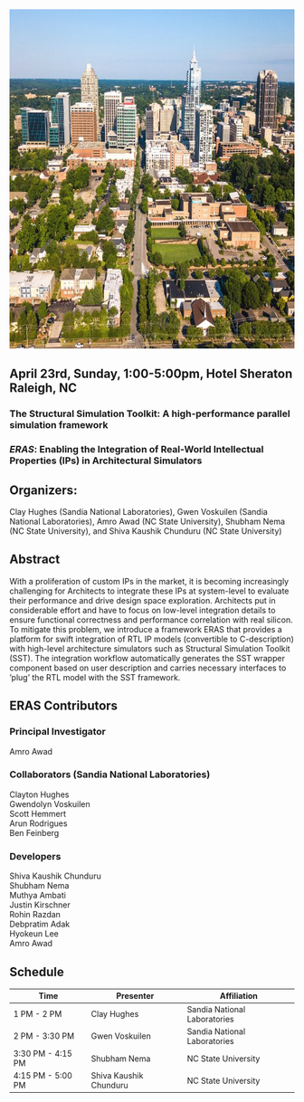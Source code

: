 <img src="https://github.com/sst-eras/ispass.github.io/blob/main/docs/assets/downtown-raleigh.jpg"  width="1000" height="600">

## April 23rd, Sunday, 1:00-5:00pm, Hotel Sheraton Raleigh, NC      

### The Structural Simulation Toolkit: A high-performance parallel simulation framework ###
### *ERAS*: Enabling the Integration of Real-World Intellectual Properties (IPs) in Architectural Simulators ###

    
## Organizers:
Clay Hughes (Sandia National Laboratories), Gwen Voskuilen (Sandia National Laboratories), Amro Awad (NC State University), Shubham Nema (NC State University), and Shiva Kaushik Chunduru (NC State University)


## Abstract
With a proliferation of custom IPs in the market, it is becoming increasingly challenging for Architects to integrate these IPs  at system-level to evaluate their performance and drive design space exploration. Architects put in considerable effort and have to focus on low-level integration details to ensure functional correctness and performance correlation with real silicon. To mitigate this problem, we introduce a framework ERAS that provides a platform for swift integration of RTL IP models (convertible to C-description) with high-level architecture simulators such as Structural Simulation Toolkit (SST). The integration workflow automatically generates the SST wrapper component based on user description and carries necessary interfaces to ’plug’ the RTL model with the SST framework.

## ERAS Contributors 

### Principal Investigator ### 
 Amro Awad
### Collaborators (Sandia National Laboratories) ###
Clayton Hughes   
Gwendolyn Voskuilen   
Scott Hemmert  
Arun Rodrigues  
Ben Feinberg

### Developers ###
Shiva Kaushik Chunduru  
Shubham Nema  
Muthya Ambati  
Justin Kirschner  
Rohin Razdan  
Debpratim Adak  
Hyokeun Lee  
Amro Awad  

## Schedule

Time  | Presenter  | Affiliation
------------- | ------------- | -------------
1 PM - 2 PM  | Clay Hughes  | Sandia National Laboratories
2 PM - 3:30 PM  | Gwen Voskuilen  | Sandia National Laboratories
3:30 PM - 4:15 PM | Shubham Nema  | NC State University
4:15 PM - 5:00 PM  | Shiva Kaushik Chunduru  | NC State University
